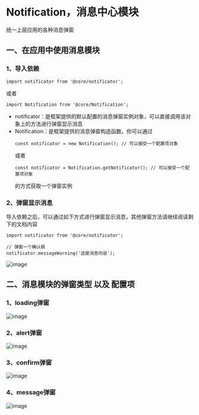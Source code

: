 # Notification，消息中心模块

统一上层应用的各种消息弹窗

## 一、在应用中使用消息模块

### 1、导入依赖
```
import notificator from '@core/notificator';
```

或者
```
import Notification from '@core/Notification';
```
 * notificator：是框架提供的默认配置的消息弹窗实例对象，可以直接调用该对象上的方法进行弹窗显示消息
 * Notification：是框架提供的消息弹窗构造函数，你可以通过
    ```
    const notificator = new Notification(); // 可以接受一个配置项对象
    ```
    或者
    ```
    const notificator = Notification.getNotificator(); // 可以接受一个配置项对象
    ```
    的方式获取一个弹窗实例

### 2、弹窗显示消息
导入依赖之后，可以通过如下方式进行弹窗显示消息，其他弹窗方法请继续阅读剩下的文档内容
```
import notificator from '@core/notificator';

// 弹窗一个确认框
notificator.messageWarning('这是消息内容');
```

![image](https://github.com/linmingdao/v-bonjour/raw/doc/doc/assets/alert.png)

## 二、消息模块的弹窗类型 以及 配置项

### 1、loading弹窗
![image](https://github.com/linmingdao/v-bonjour/raw/doc/doc/assets/loading.png)

### 2、alert弹窗
![image](https://github.com/linmingdao/v-bonjour/raw/doc/doc/assets/alert.png)

### 3、confirm弹窗
![image](https://github.com/linmingdao/v-bonjour/raw/doc/doc/assets/confirm.png)

### 4、message弹窗
![image](https://github.com/linmingdao/v-bonjour/raw/doc/doc/assets/message.png)
